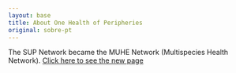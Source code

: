 ```yaml
---
layout: base
title: About One Health of Peripheries
original: sobre-pt
---
```


The SUP Network became the MUHE Network (Multispecies Health Network). [Click here to see the new page](http://redesame.fmvz.usp.br)

